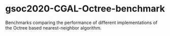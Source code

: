# gsoc2020-CGAL-Octree-benchmark
Benchmarks comparing the performance of different implementations of the Octree based nearest-neighbor algorithm.
